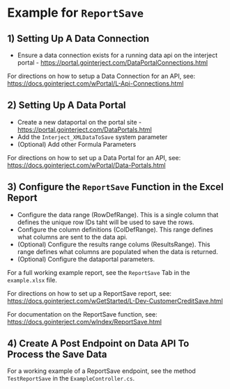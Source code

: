 # Example for `ReportSave`

## 1) Setting Up A Data Connection

- Ensure a data connection exists for a running data api on the interject portal - https://portal.gointerject.com/DataPortalConnections.html

For directions on how to setup a Data Connection for an API, see: https://docs.gointerject.com/wPortal/L-Api-Connections.html

## 2) Setting Up A Data Portal

- Create a new dataportal on the portal site - https://portal.gointerject.com/DataPortals.html
- Add the `Interject_XMLDataToSave` system parameter
- (Optional) Add other Formula Parameters

For directions on how to set up a Data Portal for an API, see: https://docs.gointerject.com/wPortal/Data-Portals.html

## 3) Configure the `ReportSave` Function in the Excel Report
- Configure the data range (RowDefRange). This is a single column that defines the unique row IDs taht will be used to save the rows.
- Configure the column definitions (ColDefRange). This range defines what columns are sent to the data api.
- (Optional) Configure the results range colums (ResultsRange). This range defines what columns are populated when the data is returned.
- (Optional) Configure the dataportal parameters.

For a full working example report, see the `ReportSave` Tab in the `example.xlsx` file.

For directions on how to set up a ReportSave report, see: https://docs.gointerject.com/wGetStarted/L-Dev-CustomerCreditSave.html

For documentation on the ReportSave function, see: https://docs.gointerject.com/wIndex/ReportSave.html

## 4) Create A Post Endpoint on Data API To Process the Save Data

For a working example of a ReportSave endpoint, see the method `TestReportSave` in the `ExampleController.cs`.
